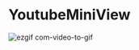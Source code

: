 # YoutubeMiniView

![ezgif com-video-to-gif](https://user-images.githubusercontent.com/30687224/71942357-46f3e800-3200-11ea-9990-01070610d18e.gif)


